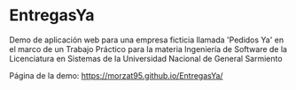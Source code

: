 # EntregasYa
Demo de aplicación web para una empresa ficticia llamada 'Pedidos Ya' en el marco de un Trabajo Práctico para la materia Ingeniería de Software de la Licenciatura en Sistemas de la Universidad Nacional de General Sarmiento

Página de la demo: https://morzat95.github.io/EntregasYa/